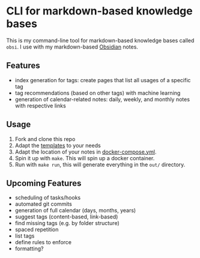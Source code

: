 # CLI for markdown-based knowledge bases
This is my command-line tool for markdown-based knowledge bases called `obsi`.
I use with my markdown-based [Obsidian](https://obsidian.md) notes.

## Features
- index generation for tags: create pages that list all usages of a specific tag
- tag recommendations (based on other tags) with machine learning
- generation of calendar-related notes: daily, weekly, and monthly notes with respective links

## Usage
1. Fork and clone this repo
2. Adapt the [templates](templates) to your needs
3. Adapt the location of your notes in [docker-compose.yml](docker-compose.yml).
4. Spin it up with `make`. This will spin up a docker container.
5. Run with `make run`, this will generate everything in the `out/` directory.

## Upcoming Features
- scheduling of tasks/hooks
- automated git commits
- generation of full calendar (days, months, years)
- suggest tags (content-based, link-based)
- find missing tags (e.g. by folder structure)
- spaced repetition
- list tags
- define rules to enforce
- formatting?
